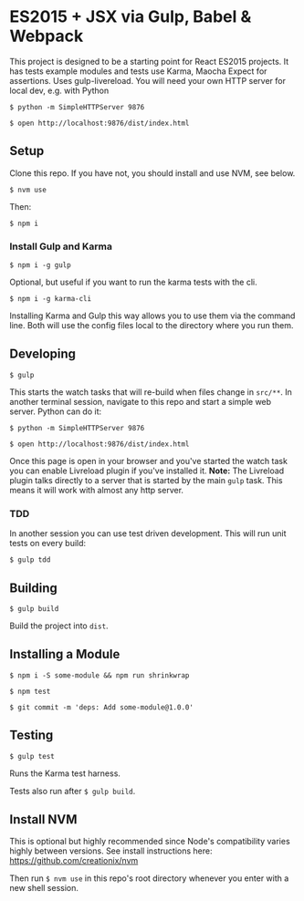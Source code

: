 # ES2015 + JSX via Gulp, Babel & Webpack

This project is designed to be a starting point for React ES2015 projects. It has tests example modules and tests use Karma, Maocha Expect for assertions. Uses gulp-livereload. You will need your own HTTP server for local dev, e.g. with Python

`$ python -m SimpleHTTPServer 9876`

`$ open http://localhost:9876/dist/index.html`

## Setup

Clone this repo. If you have not, you should install and use NVM, see below.

`$ nvm use`

Then:

`$ npm i`

### Install Gulp and Karma

`$ npm i -g gulp`

Optional, but useful if you want to run the karma tests with the cli.

`$ npm i -g karma-cli`

Installing Karma and Gulp this way allows you to use them via the command line. Both will use the config files local to the directory where you run them.

## Developing

`$ gulp`

This starts the watch tasks that will re-build when files change in `src/**`.
In another terminal session, navigate to this repo and start a simple web server. Python can do it:

`$ python -m SimpleHTTPServer 9876`

`$ open http://localhost:9876/dist/index.html`

Once this page is open in your browser and you've started the watch task you can enable Livreload plugin if you've installed it. **Note:** The Livreload plugin talks directly to a server that is started by the main `gulp` task. This means it will work with almost any http server.

### TDD

In another session you can use test driven development. This will run unit tests on every build:

`$ gulp tdd`

## Building

`$ gulp build`

Build the project into `dist`.

## Installing a Module

`$ npm i -S some-module && npm run shrinkwrap`

`$ npm test`

`$ git commit -m 'deps: Add some-module@1.0.0'`

## Testing

`$ gulp test`

Runs the Karma test harness.

Tests also run after `$ gulp build`.

## Install NVM

This is optional but highly recommended since Node's compatibility varies highly between versions. See install instructions here: https://github.com/creationix/nvm

Then run `$ nvm use` in this repo's root directory whenever you enter with a new shell session.
